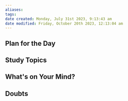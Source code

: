 ```yaml
---
aliases: 
tags: 
date created: Monday, July 31st 2023, 9:13:43 am
date modified: Friday, October 20th 2023, 12:13:04 am
---
```


## Plan for the Day

## Study Topics

## What's on Your Mind?

## Doubts